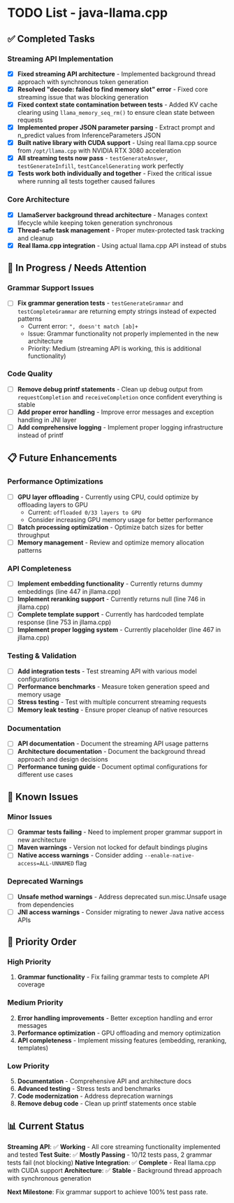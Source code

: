 # TODO List - java-llama.cpp

## ✅ Completed Tasks

### Streaming API Implementation
- [x] **Fixed streaming API architecture** - Implemented background thread approach with synchronous token generation
- [x] **Resolved "decode: failed to find memory slot" error** - Fixed core streaming issue that was blocking generation
- [x] **Fixed context state contamination between tests** - Added KV cache clearing using `llama_memory_seq_rm()` to ensure clean state between requests
- [x] **Implemented proper JSON parameter parsing** - Extract prompt and n_predict values from InferenceParameters JSON
- [x] **Built native library with CUDA support** - Using real llama.cpp source from `/opt/llama.cpp` with NVIDIA RTX 3080 acceleration
- [x] **All streaming tests now pass** - `testGenerateAnswer`, `testGenerateInfill`, `testCancelGenerating` work perfectly
- [x] **Tests work both individually and together** - Fixed the critical issue where running all tests together caused failures

### Core Architecture
- [x] **LlamaServer background thread architecture** - Manages context lifecycle while keeping token generation synchronous
- [x] **Thread-safe task management** - Proper mutex-protected task tracking and cleanup
- [x] **Real llama.cpp integration** - Using actual llama.cpp API instead of stubs

## 🚧 In Progress / Needs Attention

### Grammar Support Issues
- [ ] **Fix grammar generation tests** - `testGenerateGrammar` and `testCompleteGrammar` are returning empty strings instead of expected patterns
  - Current error: `", doesn't match [ab]+`
  - Issue: Grammar functionality not properly implemented in the new architecture
  - Priority: Medium (streaming API is working, this is additional functionality)

### Code Quality
- [ ] **Remove debug printf statements** - Clean up debug output from `requestCompletion` and `receiveCompletion` once confident everything is stable
- [ ] **Add proper error handling** - Improve error messages and exception handling in JNI layer
- [ ] **Add comprehensive logging** - Implement proper logging infrastructure instead of printf

## 📋 Future Enhancements

### Performance Optimizations
- [ ] **GPU layer offloading** - Currently using CPU, could optimize by offloading layers to GPU
  - Current: `offloaded 0/33 layers to GPU`
  - Consider increasing GPU memory usage for better performance
- [ ] **Batch processing optimization** - Optimize batch sizes for better throughput
- [ ] **Memory management** - Review and optimize memory allocation patterns

### API Completeness
- [ ] **Implement embedding functionality** - Currently returns dummy embeddings (line 447 in jllama.cpp)
- [ ] **Implement reranking support** - Currently returns null (line 746 in jllama.cpp)
- [ ] **Complete template support** - Currently has hardcoded template response (line 753 in jllama.cpp)
- [ ] **Implement proper logging system** - Currently placeholder (line 467 in jllama.cpp)

### Testing & Validation
- [ ] **Add integration tests** - Test streaming API with various model configurations
- [ ] **Performance benchmarks** - Measure token generation speed and memory usage
- [ ] **Stress testing** - Test with multiple concurrent streaming requests
- [ ] **Memory leak testing** - Ensure proper cleanup of native resources

### Documentation
- [ ] **API documentation** - Document the streaming API usage patterns
- [ ] **Architecture documentation** - Document the background thread approach and design decisions
- [ ] **Performance tuning guide** - Document optimal configurations for different use cases

## 🐛 Known Issues

### Minor Issues
- [ ] **Grammar tests failing** - Need to implement proper grammar support in new architecture
- [ ] **Maven warnings** - Version not locked for default bindings plugins
- [ ] **Native access warnings** - Consider adding `--enable-native-access=ALL-UNNAMED` flag

### Deprecated Warnings
- [ ] **Unsafe method warnings** - Address deprecated sun.misc.Unsafe usage from dependencies
- [ ] **JNI access warnings** - Consider migrating to newer Java native access APIs

## 🎯 Priority Order

### High Priority
1. **Grammar functionality** - Fix failing grammar tests to complete API coverage

### Medium Priority  
2. **Error handling improvements** - Better exception handling and error messages
3. **Performance optimization** - GPU offloading and memory optimization
4. **API completeness** - Implement missing features (embedding, reranking, templates)

### Low Priority
5. **Documentation** - Comprehensive API and architecture docs
6. **Advanced testing** - Stress tests and benchmarks
7. **Code modernization** - Address deprecation warnings
8. **Remove debug code** - Clean up printf statements once stable

## 📊 Current Status

**Streaming API**: ✅ **Working** - All core streaming functionality implemented and tested
**Test Suite**: ✅ **Mostly Passing** - 10/12 tests pass, 2 grammar tests fail (not blocking)
**Native Integration**: ✅ **Complete** - Real llama.cpp with CUDA support
**Architecture**: ✅ **Stable** - Background thread approach with synchronous generation

**Next Milestone**: Fix grammar support to achieve 100% test pass rate.
